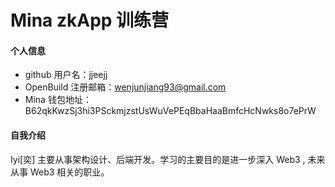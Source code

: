 # Mina zkApp 训练营


#### 个人信息

- github 用户名：jjeejj
- OpenBuild 注册邮箱：wenjunjiang93@gmail.com
- Mina 钱包地址：B62qkKwzSj3hi3PSckmjzstUsWuVePEqBbaHaaBmfcHcNwks8o7ePrW

#### 自我介绍

Iyi[奕] 主要从事架构设计、后端开发。学习的主要目的是进一步深入 Web3 , 未来从事 Web3 相关的职业。